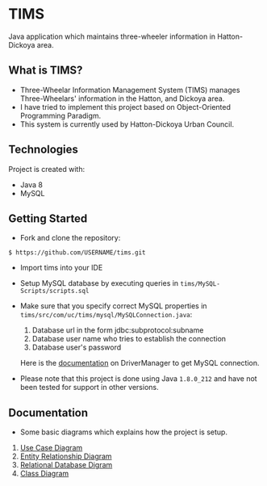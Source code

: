 # TIMS

Java application which maintains three-wheeler information in Hatton-Dickoya area. 

## What is TIMS?
* Three-Wheelar Information Management System (TIMS) manages Three-Wheelars' information in the Hatton, and Dickoya area. 
* I have tried to implement this project based on Object-Oriented Programming Paradigm. 
* This system is currently used by Hatton-Dickoya Urban Council. 

## Technologies
Project is created with:
* Java 8
* MySQL

## Getting Started
* Fork and clone the repository:
```
$ https://github.com/USERNAME/tims.git
```

* Import tims into your IDE

* Setup MySQL database by executing queries in `tims/MySQL-Scripts/scripts.sql`

* Make sure that you specify correct MySQL properties in `tims/src/com/uc/tims/mysql/MySQLConnection.java`:
    1. Database url in the form jdbc:subprotocol:subname
    2. Database user name who tries to establish the connection
    3. Database user's password
    
    Here is the [documentation](https://docs.oracle.com/javase/8/docs/api/java/sql/DriverManager.html#getConnection-java.lang.String-java.lang.String-java.lang.String-) on DriverManager to get MySQL connection.
    
* Please note that this project is done using Java `1.8.0_212` and have not been tested for support in other versions.

## Documentation 

* Some basic diagrams which explains how the project is setup. 
1. [Use Case Diagram](https://drive.google.com/file/d/1V-2HFjbCgdlbKM7fadtEFpvJE98rHq1J/view?usp=sharing)
2. [Entity Relationship Diagram](https://drive.google.com/file/d/1xIqi1YKWnyfJOBbnmETGfpVV9LqJygKA/view?usp=sharing)
3. [Relational Database Digram](https://drive.google.com/file/d/1Q7OtesyEhM-ZYnPx8-YNdwXGx0kNlt42/view?usp=sharing)
4. [Class Diagram](https://drive.google.com/file/d/10O2Z6GsypYDx9JjdKPrDX11rQ_1hXYVr/view?usp=sharing)
